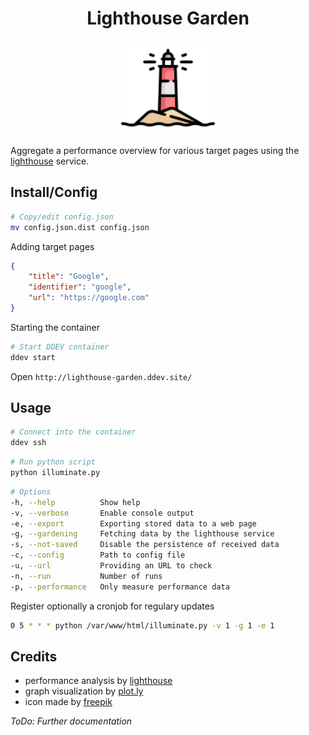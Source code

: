 <h1 align="center">Lighthouse Garden</h1>

<p align="center"><img src="./assets/tower.svg" alt="Lighthouse" width="150">
</p>

Aggregate a performance overview for various target pages using the [lighthouse](https://github.com/GoogleChrome/lighthouse) service. 

## Install/Config

```bash
# Copy/edit config.json
mv config.json.dist config.json
```

Adding target pages

```json
{
    "title": "Google",
    "identifier": "google",
    "url": "https://google.com"
}
```

Starting the container

```bash
# Start DDEV container
ddev start
```

Open `http://lighthouse-garden.ddev.site/`

## Usage

```bash
# Connect into the container
ddev ssh
```

```bash
# Run python script
python illuminate.py
```

```bash
# Options
-h, --help          Show help
-v, --verbose       Enable console output
-e, --export        Exporting stored data to a web page
-g, --gardening     Fetching data by the lighthouse service
-s, --not-saved     Disable the persistence of received data
-c, --config        Path to config file
-u, --url           Providing an URL to check
-n, --run           Number of runs
-p, --performance   Only measure performance data
```

Register optionally a cronjob for regulary updates

```bash
0 5 * * * python /var/www/html/illuminate.py -v 1 -g 1 -e 1
```

## Credits

- performance analysis by [lighthouse](https://github.com/GoogleChrome/lighthouse)
- graph visualization by [plot.ly](https://plot.ly/javascript/)
- icon made by [freepik](https://www.flaticon.com/authors/freepik)

*ToDo: Further documentation*